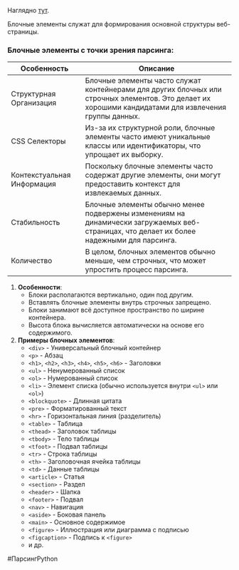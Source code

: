 

Наглядно [тут](https://parsinger.ru/2.1/DOM/block_strok_elem.html).

Блочные элементы служат для формирования основной структуры веб-страницы.

### Блочные элементы с точки зрения парсинга:

|Особенность|Описание|
|---|---|
|Структурная Организация|Блочные элементы часто служат контейнерами для других блочных или строчных элементов. Это делает их хорошими кандидатами для извлечения группы данных.|
|CSS Селекторы|Из-за их структурной роли, блочные элементы часто имеют уникальные классы или идентификаторы, что упрощает их выборку.|
|Контекстуальная Информация|Поскольку блочные элементы часто содержат другие элементы, они могут предоставить контекст для извлекаемых данных.|
|Стабильность|Блочные элементы обычно менее подвержены изменениям на динамически загружаемых веб-страницах, что делает их более надежными для парсинга.|
|Количество|В целом, блочных элементов обычно меньше, чем строчных, что может упростить процесс парсинга.|

1. **Особенности**:
    - Блоки располагаются вертикально, один под другим.
    - Вставлять блочные элементы внутрь строчных запрещено.
    - Блоки занимают всё доступное пространство по ширине контейнера.
    - Высота блока вычисляется автоматически на основе его содержимого.
2. **Примеры блочных элементов**:
    - `<div>` - Универсальный блочный контейнер
    - `<p>` - Абзац
    - `<h1>`, `<h2>`, `<h3>`, `<h4>`, `<h5>`, `<h6>` - Заголовки
    - `<ul>` - Ненумерованный список
    - `<ol>` - Нумерованный список
    - `<li>` - Элемент списка (обычно используется внутри `<ul>` или `<ol>`)
    - `<blockquote>` - Длинная цитата
    - `<pre>` - Форматированный текст
    - `<hr>` - Горизонтальная линия (разделитель)
    - `<table>` - Таблица
    - `<thead>` - Заголовок таблицы
    - `<tbody>` - Тело таблицы
    - `<tfoot>` - Подвал таблицы
    - `<tr>` - Строка таблицы
    - `<th>` - Заголовочная ячейка таблицы
    - `<td>` - Данные таблицы
    - `<article>` - Статья
    - `<section>` - Раздел
    - `<header>` - Шапка
    - `<footer>` - Подвал
    - `<nav>` - Навигация
    - `<aside>` - Боковая панель
    - `<main>` - Основное содержимое
    - `<figure>` - Иллюстрация или диаграмма с подписью
    - `<figcaption>` - Подпись к `<figure>`
    - и др.

#ПарсингPython 